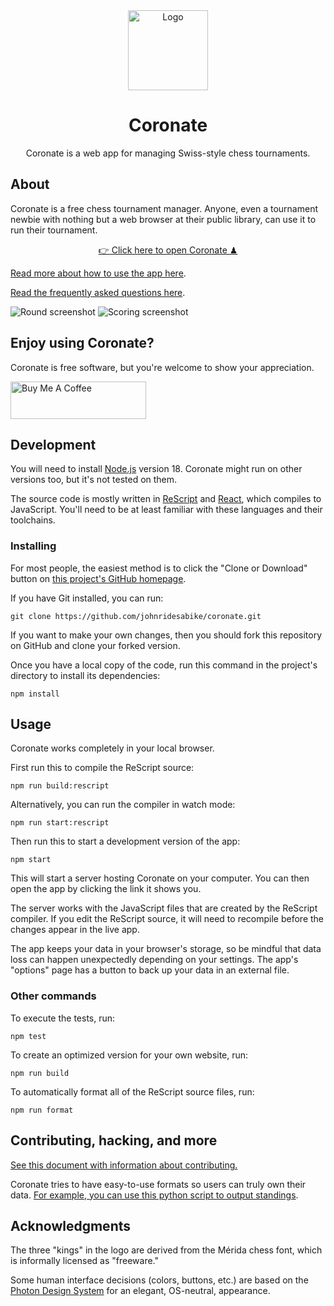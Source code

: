 <div align="center">
<img alt="Logo" src="graphics/logo.svg" height="128" width="128" />
<h1>Coronate</h1>
<p>Coronate is a web app for managing Swiss-style chess tournaments.</p>
</div>

## About

Coronate is a free chess tournament manager. Anyone, even a tournament newbie
with nothing but a web browser at their public library, can use it to run their
tournament.

<p align="center"><a href="https://coronate.netlify.app/">👉 Click here to open Coronate ♟</a></p>

[Read more about how to use the app here](https://johnridesa.bike/software/coronate/).

[Read the frequently asked questions here](./docs/faq.md).

![Round screenshot](./screenshot-round.png)
![Scoring screenshot](./screenshot-score-detail.png)

## Enjoy using Coronate?

Coronate is free software, but you're welcome to show your appreciation.

<a href=https://www.buymeacoffee.com/johnridesabike target=_blank>
  <img
    src=https://cdn.buymeacoffee.com/buttons/v2/default-yellow.png
    alt="Buy Me A Coffee"
    height=60
    width=217
    style="height: 60px !important;width: 217px !important;"
  />
</a>

## Development

You will need to install [Node.js] version 18. Coronate might run on other
versions too, but it's not tested on them.

[node.js]: https://nodejs.org/

The source code is mostly written in [ReScript] and [React], which compiles to
JavaScript. You'll need to be at least familiar with these languages and their
toolchains.

[rescript]: https://rescript-lang.org/

[react]: [https://reactjs.org/]

### Installing

For most people, the easiest method is to click the "Clone or Download" button
on [this project's GitHub homepage](https://github.com/johnridesabike/coronate).

If you have Git installed, you can run:

```
git clone https://github.com/johnridesabike/coronate.git
```

If you want to make your own changes, then you should fork this repository on
GitHub and clone your forked version.

Once you have a local copy of the code, run this command in the project's
directory to install its dependencies:

```
npm install
```

## Usage

Coronate works completely in your local browser.

First run this to compile the ReScript source:

```
npm run build:rescript
```

Alternatively, you can run the compiler in watch mode:

```
npm run start:rescript
```

Then run this to start a development version of the app:

```
npm start
```

This will start a server hosting Coronate on your computer. You can then open
the app by clicking the link it shows you.

The server works with the JavaScript files that are created by the ReScript
compiler. If you edit the ReScript source, it will need to recompile before the
changes appear in the live app.

The app keeps your data in your browser's storage, so be mindful that data loss
can happen unexpectedly depending on your settings. The app's "options" page has
a button to back up your data in an external file.

### Other commands

To execute the tests, run:

```
npm test
```

To create an optimized version for your own website, run:

```
npm run build
```

To automatically format all of the ReScript source files, run:

```
npm run format
```

## Contributing, hacking, and more

[See this document with information about contributing.](CONTRIBUTING.md)

Coronate tries to have easy-to-use formats so users can truly own their data.
[For example, you can use this python script to output standings](https://github.com/johnridesabike/coronate/issues/90).

## Acknowledgments

The three "kings" in the logo are derived from the Mérida chess font, which is
informally licensed as "freeware."

Some human interface decisions (colors, buttons, etc.) are based on the
[Photon Design System](https://design.firefox.com/photon/) for an elegant,
OS-neutral, appearance.
